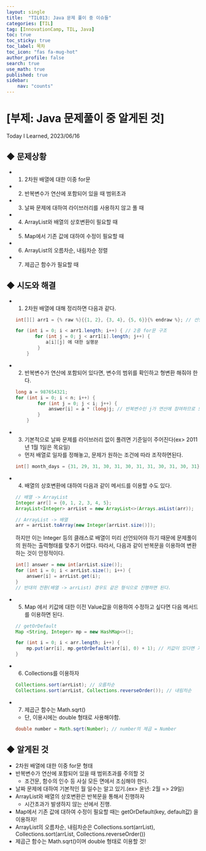 ```yaml
---
layout: single
title:  "TIL013: Java 문제 풀이 중 이슈들"
categories: [TIL]
tag: [InnovationCamp, TIL, Java] 
toc: true
toc_sticky: true
toc_label: 목차
toc_icon: "fas fa-mug-hot"
author_profile: false
search: true
use_math: true
published: true
sidebar:
    nav: "counts"
---
```


# [부제: Java 문제풀이 중 알게된 것]
Today I Learned, 2023/06/16

## ◆ 문제상황
- 1) 2차원 배열에 대한 이중 for문
- 2) 반복변수가 연산에 포함되어 있을 때 범위초과
- 3) 날짜 문제에 대하여 라이브러리를 사용하지 않고 풀 때
- 4) ArrayList와 배열의 상호변환이 필요할 때
- 5) Map에서 기존 값에 대하여 수정이 필요할 때
- 6) ArrayList의 오름차순, 내림차순 정렬
- 7) 제곱근 함수가 필요할 때


## ◆ 시도와 해결
- 1) 2차원 배열에 대해 정리하면 다음과 같다.

    ```java
    int[][] arr1 = {% raw %}{{1, 2}, {3, 4}, {5, 6}}{% endraw %}; // 선언

    for (int i = 0; i < arr1.length; i++) { // 2중 for문 구조
           for (int j = 0; j < arr1[i].length; j++) {
               a[i][j] 에 대한 실행문
            }
        }
    ```

- 2) 반복변수가 연산에 포함되어 있다면, 변수의 범위를 확인하고 형변환 해줘야 한다.
    
    ```java
    long a = 987654321;
    for (int i = 0; i < n; i++) {
            for (int j = 0; j < i; j++) {
                answer[i] = a * (long)j; // 반복변수인 j가 연산에 참여하므로 오버플로에 주의. 
            }
        }
    ```

- 3) 기본적으로 날짜 문제를 라이브러리 없이 풀려면 기준일이 주어진다(ex> 2011년 1월 1일은 목요일)
  - 먼저 배열로 일자를 정해놓고, 문제가 원하는 조건에 따라 조작하면된다.

  ```java
  int[] month_days = {31, 29, 31, 30, 31, 30, 31, 31, 30, 31, 30, 31};
  ```

- 4) 배열의 상호변환에 대하여 다음과 같이 메서드를 이용할 수도 있다.

  ```java
  // 배열 -> ArrayList
  Integer arr[] = {0, 1, 2, 3, 4, 5};
  ArrayList<Integer> arrList = new ArrayList<>(Arrays.asList(arr));

  // ArrayList -> 배열
  arr = arrList.toArray(new Integer[arrList.size()]);
  ```

  하지만 이는 Integer 등의 클래스로 배열이 미리 선언되어야 하기 때문에 문제풀이의 원하는 출력형태를 맞추기 어렵다. 따라서, 다음과 같이 반복문을 이용하여 변환하는 것이 안정적이다.

  ```java
  int[] answer = new int[arrList.size()];
  for (int i = 0; i < arrList.size(); i++) {
      answer[i] = arrList.get(i);
  }
  // 반대의 전환(배열 -> arrList) 경우도 같은 형식으로 진행하면 된다.
  ```

- 5) Map 에서 키값에 대한 이전 Value값을 이용하여 수정하고 싶다면 다음 메서드를 이용하면 된다.

  ```java
  // getOrDefault
  Map <String, Integer> mp = new HashMap<>();

  for (int i = 0; i < arr.length; i++) {
      mp.put(arr[i], mp.getOrDefault(arr[i], 0) + 1); // 키값이 있다면 기존값을 가져오고 + 1, 없다면 default 값 0을 가져오고 +1
  }
  ```

- 6) Collections를 이용하자

  ```java
  Collections.sort(arrList); // 오름차순
  Collections.sort(arrList, Collections.reverseOrder()); // 내림차순
  ```

- 7) 제곱근 함수는 Math.sqrt()
  - 단, 이용시에는 double 형태로 사용해야함.
  
  ```java
  double number = Math.sqrt(Number); // number의 제곱 = Number
  ```

## ◆ 알게된 것
- 2차원 배열에 대한 이중 for문 형태
- 반복변수가 연산에 포함되어 있을 때 범위초과를 주의할 것
  - 조건문, 함수의 인수 등 사실 모든 면에서 조심해야 한다.
- 날짜 문제에 대하여 기본적인 월 일수는 알고 있기.(ex> 윤년: 2월 => 29일)
- ArrayList와 배열의 상호변환은 반복문을 통해서 진행하자
  - 시간초과가 발생하지 않는 선에서 진행.
- Map에서 기존 값에 대하여 수정이 필요할 때는 getOrDefault(key, default값) 을 이용하자!
- ArrayList의 오름차순, 내림차순은 Collections.sort(arrList), Collections.sort(arrList, Collections.reverseOrder()) 
- 제곱근 함수는 Math.sqrt()이며 double 형태로 이용할 것!